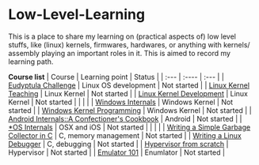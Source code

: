 # Low-Level-Learning
This is a place to share my learning on (practical aspects of) low level stuffs, like (linux) kernels, firmwares, hardwares, or anything with kernels/ assembly playing an important roles in it. This is aimed to record my learning path.

**Course list**
| Course      | Learning point | Status     |
| :---        | :----          | :---       |
| [Eudyptula Challenge](https://github.com/KatsuragiCSL/eudyptula)      | Linux OS development      | Not started   |
| [Linux Kernel Teaching](https://linux-kernel-labs.github.io/refs/heads/master/)	| Linux Kernel      | Not started   |
| [Linux Kernel Development](https://www.amazon.com/Linux-Kernel-Development-Robert-Love/dp/0672329468)	| Linux Kernel      | Not started   |
| | |
| [Windows Internals](https://www.oreilly.com/library/view/windows-internals-seventh/9780133986471/)	| Windows Kernel      | Not started   |
| [Windows Kernel Programming](https://www.amazon.com/Windows-Kernel-Programming-Pavel-Yosifovich/dp/B0BW2X91L2)      | Windows Kernel      | Not started   |
| [Android Internals::A Confectioner's Cookbook](http://newandroidbook.com/)      | Android      | Not started   |
| [\*OS Internals](http://newosxbook.com/home.html)      | OSX and iOS      | Not started   |
| | |
| [Writing a Simple Garbage Collector in C](https://maplant.com/gc.html)	| C, memory management	| Not started	|
| [Writing a Linux Debugger](https://blog.tartanllama.xyz/writing-a-linux-debugger-setup/)	| C, debugging	| Not started	|
| [Hypervisor from scratch](https://rayanfam.com/topics/hypervisor-from-scratch-part-1/)	| Hypervisor	| Not started	|
| [Emulator 101](http://www.emulator101.com/welcome.html)	| Enumlator	| Not started	|
